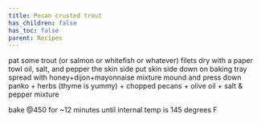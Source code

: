```yaml
---
title: Pecan crusted trout
has_children: false
has_toc: false
parent: Recipes
---
```



pat some trout (or salmon or whitefish or whatever) filets dry with a paper towl
oil, salt, and pepper the skin side
put skin side down on baking tray
spread with honey+dijon+mayonnaise mixture
mound and press down panko + herbs (thyme is yummy) + chopped pecans + olive oil + salt & pepper mixture

bake @450 for ~12 minutes until internal temp is 145 degrees F